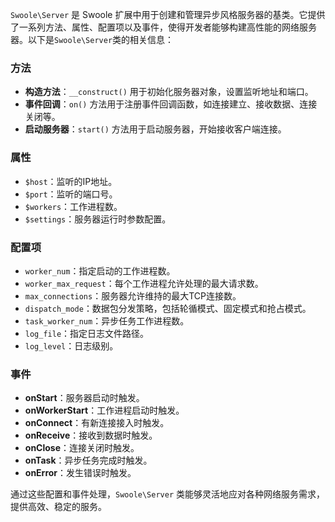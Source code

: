 `Swoole\Server` 是 Swoole 扩展中用于创建和管理异步风格服务器的基类。它提供了一系列方法、属性、配置项以及事件，使得开发者能够构建高性能的网络服务器。以下是`Swoole\Server`类的相关信息：

### 方法

- **构造方法**：`__construct()` 用于初始化服务器对象，设置监听地址和端口。
- **事件回调**：`on()` 方法用于注册事件回调函数，如连接建立、接收数据、连接关闭等。
- **启动服务器**：`start()` 方法用于启动服务器，开始接收客户端连接。

### 属性

- `$host`：监听的IP地址。
- `$port`：监听的端口号。
- `$workers`：工作进程数。
- `$settings`：服务器运行时参数配置。

### 配置项

- `worker_num`：指定启动的工作进程数。
- `worker_max_request`：每个工作进程允许处理的最大请求数。
- `max_connections`：服务器允许维持的最大TCP连接数。
- `dispatch_mode`：数据包分发策略，包括轮循模式、固定模式和抢占模式。
- `task_worker_num`：异步任务工作进程数。
- `log_file`：指定日志文件路径。
- `log_level`：日志级别。

### 事件

- **onStart**：服务器启动时触发。
- **onWorkerStart**：工作进程启动时触发。
- **onConnect**：有新连接接入时触发。
- **onReceive**：接收到数据时触发。
- **onClose**：连接关闭时触发。
- **onTask**：异步任务完成时触发。
- **onError**：发生错误时触发。

通过这些配置和事件处理，`Swoole\Server` 类能够灵活地应对各种网络服务需求，提供高效、稳定的服务。

